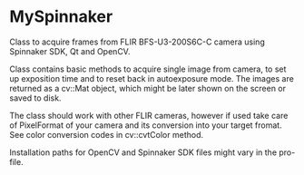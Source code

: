 # MySpinnaker
Class to acquire frames from FLIR BFS-U3-200S6C-C camera using Spinnaker SDK, Qt and OpenCV.

Class contains basic methods to acquire single image from camera, to set up exposition time and to reset back in autoexposure mode.
The images are returned as a cv::Mat object, which might be later shown on the screen or saved to disk.

The class should work with other FLIR cameras, however if used take care of PixelFormat of your camera and its conversion into your target fromat. See color conversion codes in cv::cvtColor method.

Installation paths for OpenCV and Spinnaker SDK files might vary in the pro-file.
